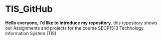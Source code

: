 # TIS_GitHub
**Hello everyone, I'd like to introduce my repository.**
this repository shows our Assignments and projects for the course SECP1513 Technology Information System (TIS) 
